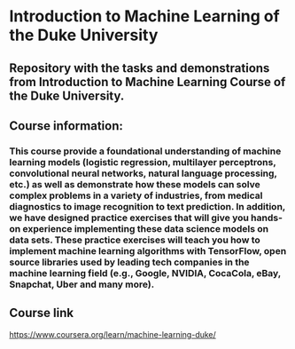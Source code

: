 # Introduction to Machine Learning of the Duke University
  

## Repository with the tasks and demonstrations from Introduction to Machine Learning Course of the Duke University.  

## Course information:  

### This course provide a foundational understanding of machine learning models (logistic regression, multilayer perceptrons, convolutional neural networks, natural language processing, etc.) as well as demonstrate how these models can solve complex problems in a variety of industries, from medical diagnostics to image recognition to text prediction. In addition, we have designed practice exercises that will give you hands-on experience implementing these data science models on data sets. These practice exercises will teach you how to implement machine learning algorithms with TensorFlow, open source libraries used by leading tech companies in the machine learning field (e.g., Google, NVIDIA, CocaCola, eBay, Snapchat, Uber and many more).  


## Course link

https://www.coursera.org/learn/machine-learning-duke/